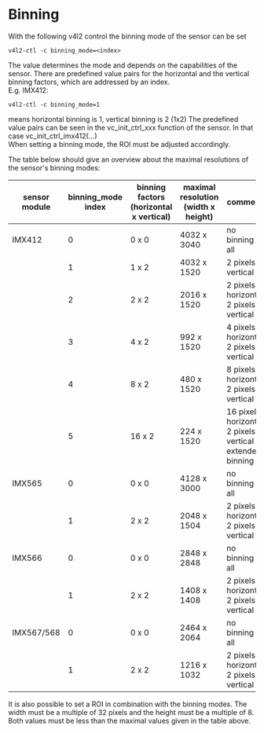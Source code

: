 # Binning

With the following v4l2 control the binning mode of the sensor can be set
```
v4l2-ctl -c binning_mode=<index>
```
The value determines the mode and depends on the capabilities of the sensor. There are predefined value pairs for the horizontal and the vertical binning factors, which are addressed by an index. <br>
E.g. IMX412:
```
v4l2-ctl -c binning_mode=1
```
means horizontal binning is 1, vertical binning is 2 (1x2)
The predefined value pairs can be seen in the vc_init_ctrl_xxx function of the sensor. In that case vc_init_ctrl_imx412(...)<br>
When setting a binning mode, the ROI must be adjusted accordingly.


The table below should give an overview about the maximal resolutions of the sensor's binning modes:

| sensor module | binning_mode <br> index | binning factors <br>(horizontal x vertical) | maximal resolution <br> (width x height) | comment |
| ------------- | ------------------ | --------------- | ----------- | ----------------- |
| IMX412        | 0                  |      0 x 0      | 4032 x 3040 | no binning at all |
|               | 1                  |      1 x 2      | 4032 x 1520 | 2 pixels vertical |
|               | 2                  |      2 x 2      | 2016 x 1520 | 2 pixels horizontal <br> 2 pixels vertical |
|               | 3                  |      4 x 2      |  992 x 1520 | 4 pixels horizontal <br> 2 pixels vertical |
|               | 4                  |      8 x 2      |  480 x 1520 | 8 pixels horizontal <br> 2 pixels vertical |
|               | 5                  |     16 x 2      |  224 x 1520 | 16 pixels horizontal <br> 2 pixels vertical <br>  extended binning |
| IMX565        | 0                  |      0 x 0      | 4128 x 3000 | no binning at all |
|               | 1                  |      2 x 2      | 2048 x 1504 | 2 pixels horizontal <br> 2 pixels vertical |
| IMX566        | 0                  |      0 x 0      | 2848 x 2848 | no binning at all |
|               | 1                  |      2 x 2      | 1408 x 1408 | 2 pixels horizontal <br> 2 pixels vertical |
| IMX567/568    | 0                  |      0 x 0      | 2464 x 2064 | no binning at all |
|               | 1                  |      2 x 2      | 1216 x 1032 | 2 pixels horizontal <br> 2 pixels vertical |

It is also possible to set a ROI in combination with the binning modes. The width must be a multiple of 32 pixels and the height must be a multiple of 8. Both values must be less than the maximal values given in the table above.